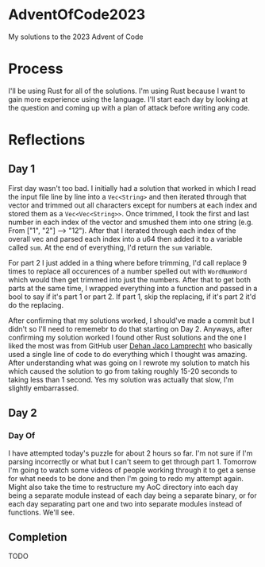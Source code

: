 # AdventOfCode2023

My solutions to the 2023 Advent of Code

# Process

I'll be using Rust for all of the solutions. I'm using Rust because I want to 
gain more experience using the language. I'll start each day by looking at the 
question and coming up with a plan of attack before writing any code.

# Reflections

## Day 1

First day wasn't too bad. I initially had a solution that worked in which I 
read the input file line by line into a `Vec<String>` and then iterated through 
that vector and trimmed out all characters except for numbers at each index and 
stored them as a `Vec<Vec<String>>`. Once trimmed, I took the first and last 
number in each index of the vector and smushed them into one string (e.g. From 
["1", "2"] --> "12"). After that I iterated through each index of the overall 
vec and parsed each index into a u64 then added it to a variable called `sum`. 
At the end of everything, I'd return the `sum` variable.

For part 2 I just added in a thing where before trimming, I'd call replace 9 
times to replace all occurences of a number spelled out with `WordNumWord` 
which would then get trimmed into just the numbers. After that to get both 
parts at the same time, I wrapped everything into a function and passed in a 
bool to say if it's part 1 or part 2. If part 1, skip the replacing, if it's 
part 2 it'd do the replacing.

After confirming that my solutions worked, I should've made a commit but I 
didn't so I'll need to rememebr to do that starting on Day 2. Anyways, after 
confirming my solution worked I found other Rust solutions and the one I liked 
the most was from GitHub user [Dehan Jaco Lamprecht](https://github.com/dehan-jl)
who basically used a single line of code to do everything which I thought was 
amazing. After understanding what was going on I rewrote my solution to match 
his which caused the solution to go from taking roughly 15-20 seconds to taking 
less than 1 second. Yes my solution was actually that slow, I'm slightly 
embarrassed.

## Day 2

### Day Of

I have attempted today's puzzle for about 2 hours so far. I'm not sure if I'm 
parsing incorrectly or what but I can't seem to get through part 1. Tomorrow 
I'm going to watch some videos of people working through it to get a sense for 
what needs to be done and then I'm going to redo my attempt again. Might also 
take the time to restructure my AoC directory into each day being a separate 
module instead of each day being a separate binary, or for each day separating 
part one and two into separate modules instead of functions. We'll see.

## Completion

TODO

